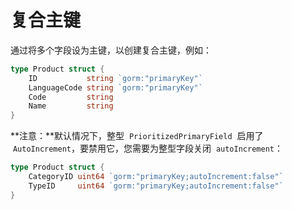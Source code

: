 # 复合主键

通过将多个字段设为主键，以创建复合主键，例如：

```go
type Product struct {
    ID           string `gorm:"primaryKey"`
    LanguageCode string `gorm:"primaryKey"`
    Code         string
    Name         string
}
```

**注意：**默认情况下，整型  `PrioritizedPrimaryField`  启用了  `AutoIncrement`，要禁用它，您需要为整型字段关闭  `autoIncrement`：

```go
type Product struct {
    CategoryID uint64 `gorm:"primaryKey;autoIncrement:false"`
    TypeID     uint64 `gorm:"primaryKey;autoIncrement:false"`
}
```
